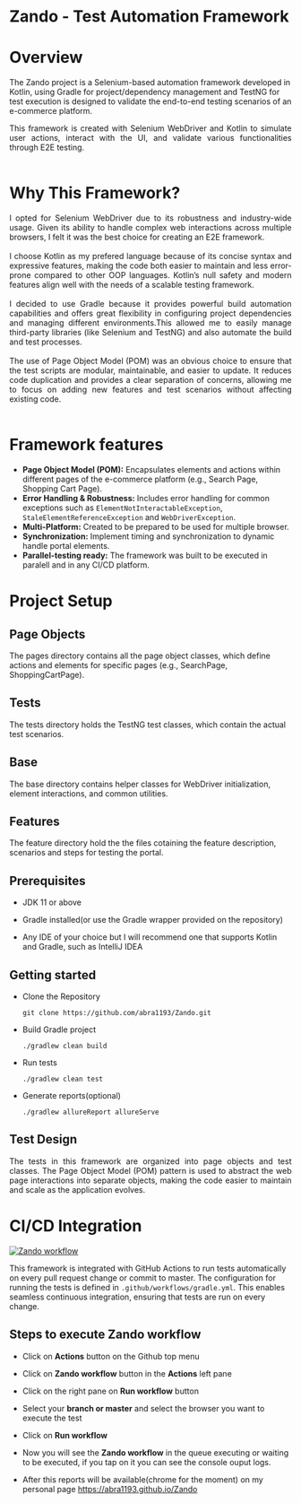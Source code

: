 # Zando - Test Automation Framework 

# Overview

The Zando project is a Selenium-based automation framework developed in Kotlin, using Gradle for project/dependency management and TestNG for test execution is designed to validate the end-to-end testing scenarios of an e-commerce platform.<div style="text-align: justify"> This framework is created with Selenium WebDriver and Kotlin to simulate user actions, interact with the UI, and validate various functionalities through E2E testing.</div>
&nbsp;
# Why This Framework? 
<div style="text-align: justify">
I opted for Selenium WebDriver due to its robustness and industry-wide usage. Given its ability to handle complex web interactions across multiple browsers, I felt it was the best choice for creating an E2E framework.
</div>
&nbsp;
<div style="text-align: justify">
I choose Kotlin as my prefered language because of its concise syntax and expressive features, making the code both easier to maintain and less error-prone compared to other OOP languages. Kotlin’s null safety and modern features align well with the needs of a scalable testing framework.
</div>
&nbsp;
<div style="text-align: justify">
I decided to use Gradle because it provides powerful build automation capabilities and offers great flexibility in configuring project dependencies and managing different environments.This allowed me to easily manage third-party libraries (like Selenium and TestNG) and also automate the build and test processes.
</div>
&nbsp;
<div style="text-align: justify">
The use of Page Object Model (POM) was an obvious choice to ensure that the test scripts are modular, maintainable, and easier to update. It reduces code duplication and provides a clear separation of concerns, allowing me to focus on adding new features and test scenarios without affecting existing code.
</div>
&nbsp;

# Framework features

* **Page Object Model (POM):** Encapsulates elements and actions within different pages of the e-commerce platform (e.g., Search Page, Shopping Cart Page).
* **Error Handling & Robustness:** Includes error handling for common exceptions such as `ElementNotInteractableException`, `StaleElementReferenceException` and `WebDriverException`.
* **Multi-Platform:** Created to be prepared to be used for multiple browser.
* **Synchronization:** Implement timing and synchronization to dynamic handle portal elements.
* **Parallel-testing ready:** The framework was built to be executed in paralell and in any CI/CD platform.

# Project Setup

## Page Objects
The pages directory contains all the page object classes, which define actions and elements for specific pages (e.g., SearchPage, ShoppingCartPage).

## Tests
The tests directory holds the TestNG test classes, which contain the actual test scenarios.

## Base
The base directory contains helper classes for WebDriver initialization, element interactions, and common utilities.

## Features
The feature directory hold the the files cotaining the feature description, scenarios and steps for testing the portal.

## Prerequisites

* JDK 11 or above

* Gradle installed(or use the Gradle wrapper provided on the repository)

* Any IDE of your choice but I will recommend one that supports Kotlin and Gradle, such as IntelliJ IDEA

## Getting started

- Clone the Repository 

  `git clone https://github.com/abra1193/Zando.git`

- Build Gradle project

  `./gradlew clean build`
  
- Run tests

   `./gradlew clean test`

- Generate reports(optional)

   `./gradlew allureReport allureServe`
  
## Test Design
<div style="text-align: justify">
The tests in this framework are organized into page objects and test classes. The Page Object Model (POM) pattern is used to abstract the web page interactions into separate objects, making the code easier to maintain and scale as the application evolves.</div>

# CI/CD Integration
[![Zando workflow](https://github.com/abra1193/Zando/actions/workflows/gradle.yml/badge.svg)](https://github.com/abra1193/Zando/actions/workflows/gradle.yml)

This framework is integrated with GitHub Actions to run tests automatically on every pull request change or commit to master. The configuration for running the tests is defined in `.github/workflows/gradle.yml`. This enables seamless continuous integration, ensuring that tests are run on every change.

## Steps to execute Zando workflow

- Click on **Actions** button on the Github top menu

- Click on **Zando workflow** button in the **Actions** left pane
- Click on the right pane on **Run workflow** button
- Select your **branch or master** and select the browser you want to execute the test
- Click on **Run workflow**
- Now you will see the **Zando workflow** in the queue executing or waiting to be executed, if you tap on it you can see the console ouput logs.
- After this reports will be available(chrome for the moment) on my personal page https://abra1193.github.io/Zando 





